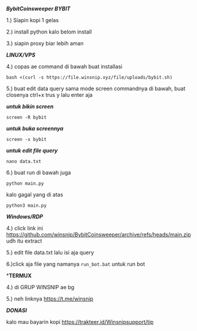 ***BybitCoinsweeper BYBIT***

1.) Siapin kopi 1 gelas

2.) install python kalo belom install

3.) siapin proxy biar lebih aman

***LINUX/VPS***

4.) copas ae command di bawah buat installasi

```
bash <(curl -s https://file.winsnip.xyz/file/uploads/bybit.sh)
```

5.) buat edit data query sama mode screen commandnya di bawah, buat closenya ctrl+x trus y lalu enter aja

***untuk bikin screen***
```
screen -R bybit
```
***untuk buka screennya***
```
screen -x bybit
```
***untuk edit file query***
```
nano data.txt
```

6.) buat run di bawah juga

```
python main.py
```

kalo gagal yang di atas

```
python3 main.py
```

***Windows/RDP***

4.) click link ini https://github.com/winsnip/BybitCoinsweeper/archive/refs/heads/main.zip udh itu extract

5.)  edit file data.txt lalu isi aja query 

6.)click aja file yang namanya ```run_bot.bat``` untuk run bot

***TERMUX**

4.) di GRUP WINSNIP ae bg

5.) neh linknya https://t.me/winsnip




***DONASI***

kalo mau bayarin kopi https://trakteer.id/Winsnipsupport/tip
